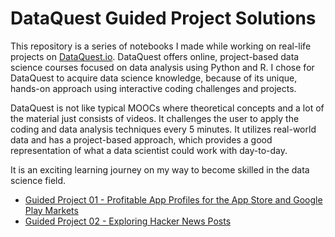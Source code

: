 # DataQuest Guided Project Solutions

This repository is a series of notebooks I made while working on real-life projects on [DataQuest.io](http://www.dataquest.io). DataQuest offers online, project-based data science courses focused on data analysis using Python and R. I chose for DataQuest to acquire data science knowledge, because of its unique, hands-on approach using interactive coding challenges and projects. 

DataQuest is not like typical MOOCs where theoretical concepts and a lot of the material just consists of videos. It challenges the user to apply the coding and data analysis techniques every 5 minutes. It utilizes real-world data and has a project-based approach, which provides a good representation of what a data scientist could work with day-to-day.

It is an exciting learning journey on my way to become skilled in the data science field.

* [Guided Project 01 - Profitable App Profiles for the App Store and Google Play Markets](https://github.com/dbro-dev/dataquest_projects/tree/master/Guided_Project_01)
* [Guided Project 02 - Exploring Hacker News Posts](https://github.com/dbro-dev/dataquest_projects/tree/master/Guided%20Project%2002)
